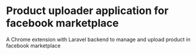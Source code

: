 # Product uploader application for facebook marketplace
A Chrome extension with Laravel backend to manage and upload product in facebook marketplace
